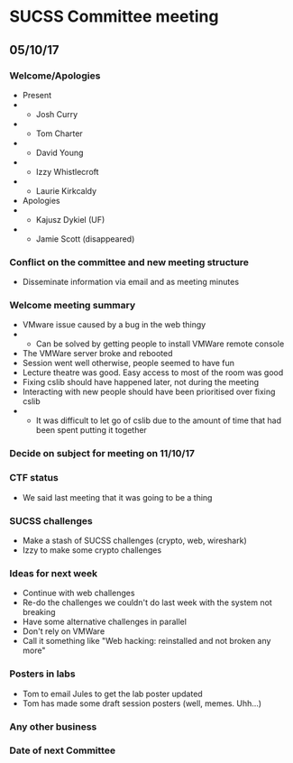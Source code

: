 # SUCSS Committee meeting
## 05/10/17

### Welcome/Apologies
* Present
* * Josh Curry
* * Tom Charter
* * David Young
* * Izzy Whistlecroft
* * Laurie Kirkcaldy
* Apologies
* * Kajusz Dykiel (UF)
* * Jamie Scott (disappeared)

### Conflict on the committee and new meeting structure
* Disseminate information via email and as meeting minutes

### Welcome meeting summary
* VMware issue caused by a bug in the web thingy
* * Can be solved by getting people to install VMWare remote console
* The VMWare server broke and rebooted
* Session went well otherwise, people seemed to have fun
* Lecture theatre was good. Easy access to most of the room was good
* Fixing cslib should have happened later, not during the meeting
* Interacting with new people should have been prioritised over fixing cslib
* * It was difficult to let go of cslib due to the amount of time that had been spent putting it together

### Decide on subject for meeting on 11/10/17

### CTF status
* We said last meeting that it was going to be a thing

### SUCSS challenges
* Make a stash of SUCSS challenges (crypto, web, wireshark)
* Izzy to make some crypto challenges

### Ideas for next week
* Continue with web challenges
* Re-do the challenges we couldn't do last week with the system not breaking
* Have some alternative challenges in parallel
* Don't rely on VMWare
* Call it something like "Web hacking: reinstalled and not broken any more"

### Posters in labs
* Tom to email Jules to get the lab poster updated
* Tom has made some draft session posters (well, memes. Uhh...)

### Any other business

### Date of next Committee
